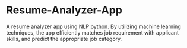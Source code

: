 # Resume-Analyzer-App
A resume analyzer app using NLP python. By utilizing machine learning techniques, the app efficiently matches job requirement with applicant skills, and predict the appropriate job category.
